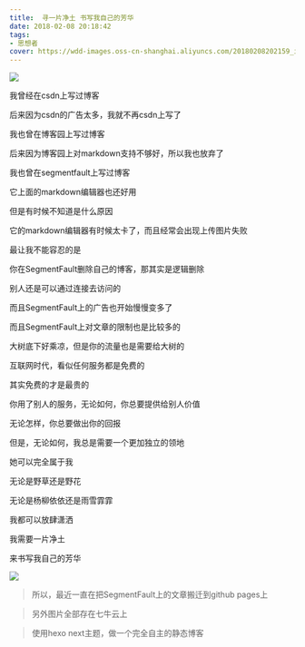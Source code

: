 ```yaml
---
title:  寻一片净土 书写我自己的芳华
date: 2018-02-08 20:18:42
tags:
- 思想者
cover: https://wdd-images.oss-cn-shanghai.aliyuncs.com/20180208202159_i9HYlT_1-1G024112343148.jpeg
---
```


![](https://wdd-images.oss-cn-shanghai.aliyuncs.com/20180208202159_i9HYlT_1-1G024112343148.jpeg)

<!-- more -->

我曾经在csdn上写过博客

后来因为csdn的广告太多，我就不再csdn上写了

我也曾在博客园上写过博客

后来因为博客园上对markdown支持不够好，所以我也放弃了

我也曾在segmentfault上写过博客

它上面的markdown编辑器也还好用

但是有时候不知道是什么原因

它的markdown编辑器有时候太卡了，而且经常会出现上传图片失败

最让我不能容忍的是

你在SegmentFault删除自己的博客，那其实是逻辑删除

别人还是可以通过连接去访问的

而且SegmentFault上的广告也开始慢慢变多了

而且SegmentFault上对文章的限制也是比较多的

大树底下好乘凉，但是你的流量也是需要给大树的

互联网时代，看似任何服务都是免费的

其实免费的才是最贵的

你用了别人的服务，无论如何，你总要提供给别人价值

无论怎样，你总要做出你的回报

但是，无论如何，我总是需要一个更加独立的领地

她可以完全属于我

无论是野草还是野花

无论是杨柳依依还是雨雪霏霏

我都可以放肆潇洒

我需要一片净土

来书写我自己的芳华

![](https://wdd-images.oss-cn-shanghai.aliyuncs.com/20180208203548_bMcwuP_平凡之路.jpeg)

> 所以，最近一直在把SegmentFault上的文章搬迁到github pages上

> 另外图片全部存在七牛云上

> 使用hexo next主题，做一个完全自主的静态博客
